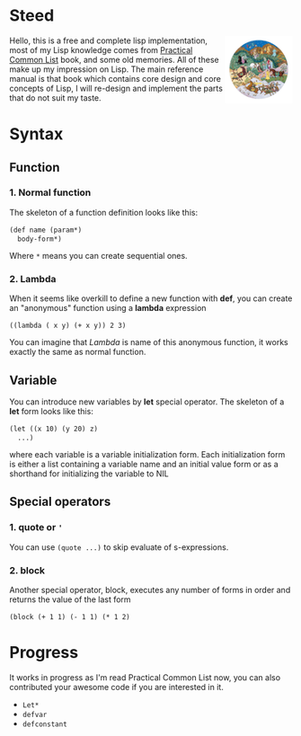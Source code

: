 # Steed
<img src="logo.png?raw=true" align="right" alt="" weight="120" height="120"/>Hello, this is a free and complete lisp implementation, most of my Lisp knowledge comes from [Practical Common List](https://gigamonkeys.com/book/) book,
and some old memories. All of these make up my impression on Lisp.
The main reference manual is that book which contains core design and core concepts of Lisp, I will re-design and implement the parts that do not suit my taste.


# Syntax
## Function
### 1. Normal function
The skeleton of a function definition looks like this:
```
(def name (param*)
  body-form*)
```
Where `*` means you can create sequential ones.

### 2. Lambda
When it seems like overkill to define a new function with **def**, you can create an "anonymous" function using a **lambda** expression
```
((lambda ( x y) (+ x y)) 2 3)
```
You can imagine that *Lambda* is name of this anonymous function, it works exactly the same as normal function.

## Variable
You can introduce new variables by **let** special operator. The skeleton of a **let** form looks like this:
```
(let ((x 10) (y 20) z)
  ...)
```
where each variable is a variable initialization form. 
Each initialization form is either a list containing a variable name and an initial value form or as a shorthand for initializing the variable to NIL

## Special operators

### 1. quote or `'`
You can use `(quote ...)` to skip evaluate of s-expressions.

### 2. block
Another special operator, block, executes any number of forms in order and returns the value of the last form
```
(block (+ 1 1) (- 1 1) (* 1 2)
```

# Progress
It works in progress as I'm read Practical Common List now, you can also contributed your awesome code if you are interested in it.
- `Let*`
- `defvar`
- `defconstant`
